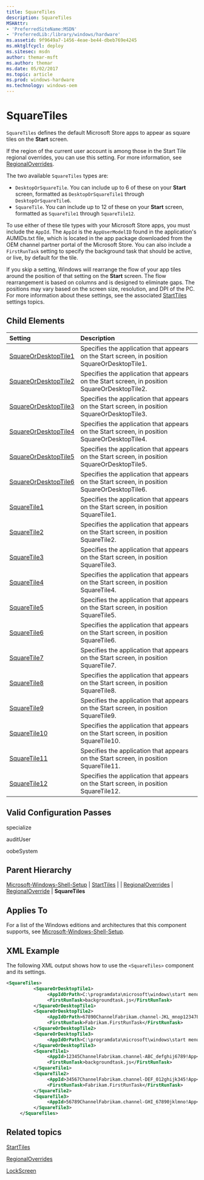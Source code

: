 ```yaml
---
title: SquareTiles
description: SquareTiles
MSHAttr:
- 'PreferredSiteName:MSDN'
- 'PreferredLib:/library/windows/hardware'
ms.assetid: 9f9649a7-1456-4eae-be44-dbeb769e4245
ms.mktglfcycl: deploy
ms.sitesec: msdn
author: themar-msft
ms.author: themar
ms.date: 05/02/2017
ms.topic: article
ms.prod: windows-hardware
ms.technology: windows-oem
---
```

# SquareTiles

`SquareTiles` defines the default Microsoft Store apps to appear as square tiles on the **Start** screen.

If the region of the current user account is among those in the Start Tile regional overrides, you can use this setting. For more information, see [RegionalOverrides](microsoft-windows-shell-setup-starttiles-regionaloverrides.md).

The two available `SquareTiles` types are:

* `DesktopOrSquareTile`. You can include up to 6 of these on your **Start** screen, formatted as `DesktopOrSquareTile1` through `DesktopOrSquareTile6`.
* `SquareTile`. You can include up to 12 of these on your **Start** screen, formatted as `SquareTile1` through `SquareTile12`.

To use either of these tile types with your Microsoft Store apps, you must include the `AppId`. The `AppId` is the `AppUserModelID` found in the application's AUMIDs.txt file, which is located in the app package downloaded from the OEM channel partner portal of the Microsoft Store. You can also include a `FirstRunTask` setting to specify the background task that should be active, or live, by default for the tile.

If you skip a setting, Windows will rearrange the flow of your app tiles around the position of that setting on the **Start** screen. The flow rearrangement is based on columns and is designed to eliminate gaps. The positions may vary based on the screen size, resolution, and DPI of the PC. For more information about these settings, see the associated [StartTiles](microsoft-windows-shell-setup-starttiles.md) settings topics.

## Child Elements

| Setting                 | Description                                                                           |
|:------------------------|:--------------------------------------------------------------------------------------|
|[SquareOrDesktopTile1](microsoft-windows-shell-setup-starttiles-regionaloverrides-regionaloverride-squaretiles-squareordesktoptile1.md)|Specifies the application that appears on the Start screen, in position SquareOrDesktopTile1.|
|[SquareOrDesktopTile2](microsoft-windows-shell-setup-starttiles-regionaloverrides-regionaloverride-squaretiles-squareordesktoptile2.md)|Specifies the application that appears on the Start screen, in position SquareOrDesktopTile2.|
|[SquareOrDesktopTile3](microsoft-windows-shell-setup-starttiles-regionaloverrides-regionaloverride-squaretiles-squareordesktoptile3.md)|Specifies the application that appears on the Start screen, in position SquareOrDesktopTile3.|
|[SquareOrDesktopTile4](microsoft-windows-shell-setup-starttiles-regionaloverrides-regionaloverride-squaretiles-squareordesktoptile4.md)|Specifies the application that appears on the Start screen, in position SquareOrDesktopTile4.|
|[SquareOrDesktopTile5](microsoft-windows-shell-setup-starttiles-regionaloverrides-regionaloverride-squaretiles-squareordesktoptile5.md)|Specifies the application that appears on the Start screen, in position SquareOrDesktopTile5.|
|[SquareOrDesktopTile6](microsoft-windows-shell-setup-starttiles-regionaloverrides-regionaloverride-squaretiles-squareordesktoptile6.md)|Specifies the application that appears on the Start screen, in position SquareOrDesktopTile6.|
|[SquareTile1](microsoft-windows-shell-setup-starttiles-regionaloverrides-regionaloverride-squaretiles-squaretile1.md)|Specifies the application that appears on the Start screen, in position SquareTile1.|
|[SquareTile2](microsoft-windows-shell-setup-starttiles-regionaloverrides-regionaloverride-squaretiles-squaretile2.md)|Specifies the application that appears on the Start screen, in position SquareTile2.|
|[SquareTile3](microsoft-windows-shell-setup-starttiles-regionaloverrides-regionaloverride-squaretiles-squaretile3.md)|Specifies the application that appears on the Start screen, in position SquareTile3.|
|[SquareTile4](microsoft-windows-shell-setup-starttiles-regionaloverrides-regionaloverride-squaretiles-squaretile4.md)|Specifies the application that appears on the Start screen, in position SquareTile4.|
|[SquareTile5](microsoft-windows-shell-setup-starttiles-regionaloverrides-regionaloverride-squaretiles-squaretile5.md)|Specifies the application that appears on the Start screen, in position SquareTile5.|
|[SquareTile6](microsoft-windows-shell-setup-starttiles-regionaloverrides-regionaloverride-squaretiles-squaretile6.md)|Specifies the application that appears on the Start screen, in position SquareTile6.|
|[SquareTile7](microsoft-windows-shell-setup-starttiles-regionaloverrides-regionaloverride-squaretiles-squaretile7.md)|Specifies the application that appears on the Start screen, in position SquareTile7.|
|[SquareTile8](microsoft-windows-shell-setup-starttiles-squaretiles-squaretile8.md)|Specifies the application that appears on the Start screen, in position SquareTile8.|
|[SquareTile9](microsoft-windows-shell-setup-starttiles-regionaloverrides-regionaloverride-squaretiles-squaretile9.md)|Specifies the application that appears on the Start screen, in position SquareTile9.|
|[SquareTile10](microsoft-windows-shell-setup-starttiles-regionaloverrides-regionaloverride-squaretiles-squaretile10.md)|Specifies the application that appears on the Start screen, in position SquareTile10.|
|[SquareTile11](microsoft-windows-shell-setup-starttiles-regionaloverrides-regionaloverride-squaretiles-squaretile11.md)|Specifies the application that appears on the Start screen, in position SquareTile11.|
|[SquareTile12](microsoft-windows-shell-setup-starttiles-regionaloverrides-regionaloverride-squaretiles-squaretile12.md)|Specifies the application that appears on the Start screen, in position SquareTile12.|

## Valid Configuration Passes

specialize

auditUser

oobeSystem

## Parent Hierarchy

[Microsoft-Windows-Shell-Setup](microsoft-windows-shell-setup.md) | [StartTiles](microsoft-windows-shell-setup-starttiles.md) | | [RegionalOverrides](microsoft-windows-shell-setup-starttiles-regionaloverrides.md) | [RegionalOverride](microsoft-windows-shell-setup-starttiles-regionaloverrides-regionaloverride.md) | **SquareTiles**

## Applies To

For a list of the Windows editions and architectures that this component supports, see [Microsoft-Windows-Shell-Setup](microsoft-windows-shell-setup.md).

## XML Example

The following XML output shows how to use the `<SquareTiles>` component and its settings.

```XML
<SquareTiles>
          <SquareOrDesktopTile1>
               <AppIdOrPath>C:\programdata\microsoft\windows\start menu\programs\desktoptile1.lnk</AppIdOrPath>
               <FirstRunTask>backgroundtask.js</FirstRunTask>
          </SquareOrDesktopTile1>
          <SquareOrDesktopTile2>
               <AppIdOrPath>67890ChannelFabrikam.channel-JKL_mnop1234789!App</AppIdOrPath>
               <FirstRunTask>Fabrikam.FirstRunTask</FirstRunTask>
          </SquareOrDesktopTile2>
          <SquareOrDesktopTile3>
               <AppIdOrPath>C:\programdata\microsoft\windows\start menu\programs\desktoptile3.lnk</AppIdOrPath>
          </SquareOrDesktopTile3>
          <SquareTile1>
               <AppId>12345ChannelFabrikam.channel-ABC_defghij6789!App</AppId>
               <FirstRunTask>backgroundtask.js</FirstRunTask>
          </SquareTile1>
          <SquareTile2>
               <AppId>34567ChannelFabrikam.channel-DEF_012ghijk345!App</AppId>
               <FirstRunTask>Fabrikam.FirstRunTask</FirstRunTask>
          </SquareTile2>
          <SquareTile3>
               <AppId>56789ChannelFabrikam.channel-GHI_67890jklmno!App</AppId>
          </SquareTile3>
     </SquareTiles> 
```

## Related topics

[StartTiles](microsoft-windows-shell-setup-starttiles.md)

[RegionalOverrides](microsoft-windows-shell-setup-starttiles-regionaloverrides.md)

[LockScreen](microsoft-windows-shell-setup-starttiles-regionaloverrides-regionaloverride-lockscreen.md)
